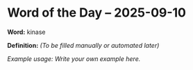 # Word of the Day – 2025-09-10

**Word:** kinase

**Definition:** _(To be filled manually or automated later)_

*Example usage:* _Write your own example here._
